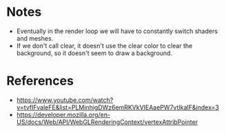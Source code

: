 Notes
=====

- Eventually in the render loop we will have to constantly switch shaders and meshes.
- If we don't call clear, it doesn't use the clear color to clear the background, so it doesn't seem to draw a background.

References
==========

- https://www.youtube.com/watch?v=tvfIFvaleFE&list=PLMinhigDWz6emRKVkVIEAaePW7vtIkaIF&index=3
- https://developer.mozilla.org/en-US/docs/Web/API/WebGLRenderingContext/vertexAttribPointer
